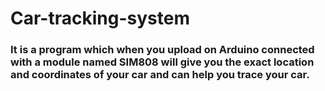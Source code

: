 # Car-tracking-system
### It is a program which when you upload on Arduino connected with a module named SIM808 will give you the exact location and coordinates of your car and can help you trace your car.
